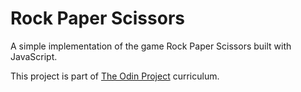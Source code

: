 # Rock Paper Scissors

A simple implementation of the game Rock Paper Scissors built with JavaScript.

This project is part of [The Odin Project](https://www.theodinproject.com/lessons/foundations-rock-paper-scissors) curriculum.